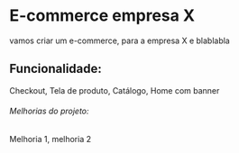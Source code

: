 # E-commerce empresa X

vamos criar um e-commerce, para a empresa X e blablabla

## Funcionalidade:

Checkout, Tela de produto, Catálogo, Home com banner

###### Melhorias do projeto:

Melhoria 1, melhoria 2